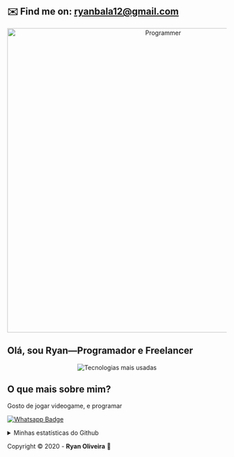 ## ✉️ Find me on: ryanbala12@gmail.com

<p align="center"><a href="meusite.com" target="_blank"><img src="https://raw.githubusercontent.com/iTPr0/iTPr0/main/programador.gif" alt="Programmer" width="700px"></a>
<h2>Olá, sou Ryan—Programador e Freelancer</h2>
</p>

<p align="center"><img src="https://github-readme-stats.vercel.app/api/top-langs?username=zimzika&theme=white&title_color=333333&show_icons=true" alt="Tecnologias mais usadas"></p>

## O que mais sobre mim?

Gosto de jogar videogame, e programar

[
![Whatsapp Badge](https://img.shields.io/badge/-Whatsapp-4CA143?style=flat-square&labelColor=4CA143&logo=whatsapp&logoColor=white&link=https://api.whatsapp.com/send?phone=14997070473&text=Olá&source=&data=&app_absent=)](https://api.whatsapp.com/send?phone=14997070473&text=Olá&source=&data=&app_absent=)

<details>
    <summary>Minhas estatísticas do Github</summary>
    <p align="center">
       <img src="https://github-readme-stats.vercel.app/api?username=zimzika&&show_icons=true&title_color=333333&icon_color=cccccc&text_color=ccccccbg_color=a6a6a6" alt="Github statistics" />
    </p>
</details>

Copyright :copyright: 2020 - **Ryan Oliveira** :house_with_garden:
